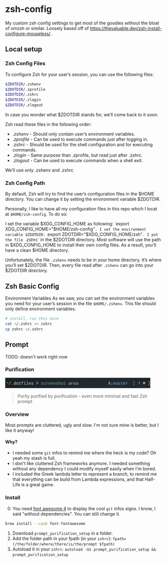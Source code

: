 # zsh-config

My custom zsh config settings to get most of the goodies without the bloat of omzsh or similar. Loosely based off of https://thevaluable.dev/zsh-install-configure-mouseless/ .

## Local setup

### Zsh Config Files

To configure Zsh for your user’s session, you can use the following files:

```zsh
$ZDOTDIR/.zshenv
$ZDOTDIR/.zprofile
$ZDOTDIR/.zshrc
$ZDOTDIR/.zlogin
$ZDOTDIR/.zlogout
```

In case you wonder what $ZDOTDIR stands for, we’ll come back to it soon.

Zsh read these files in the following order:

- _.zshenv_ - Should only contain user’s environment variables.
- _.zprofile_ - Can be used to execute commands just after logging in.
- _.zshrc_ - Should be used for the shell configuration and for executing commands.
- _.zlogin_ - Same purpose than .zprofile, but read just after .zshrc.
- _.zlogout_ - Can be used to execute commands when a shell exit.

We’ll use only .zshenv and .zshrc

### Zsh Config Path

By default, Zsh will try to find the user’s configuration files in the $HOME directory. You can change it by setting the environment variable $ZDOTDIR.

Personally, I like to have all my configuration files in this repo which I locat at `$HOME/zsh-config`. To do so:

I set the variable $XDG_CONFIG_HOME as following: `export XDG_CONFIG_HOME="$HOME/zsh-config"`.
I set the environment variable $ZDOTDIR: `export ZDOTDIR="$XDG_CONFIG_HOME/zsh"`.
I put the file `.zshrc` in the $ZDOTDIR directory.
Most software will use the path in $XDG_CONFIG_HOME to install their own config files. As a result, you’ll have a clean $HOME directory.

Unfortunately, the file `.zshenv` needs to be in your home directory. It’s where you’ll set $ZDOTDIR. Then, every file read after `.zshenv` can go into your $ZDOTDIR directory.

## Zsh Basic Config

Environment Variables
As we saw, you can set the environment variables you need for your user’s session in the file `$HOME/.zshenv`. This file should only define environment variables.

```zsh
# install, run this once
cat ~/.zshrc >> zshrc
cp zshrc ~/.zshrc
```

## Prompt

TODO: doesn't work right now

### Purification

![purification is beautiful](./screenshot.png)

> Purity purified by purification - even more minimal and fast Zsh prompt

### Overview

Most prompts are cluttered, ugly and slow. I'm not sure mine is better, but I like it anyway!

#### Why?

- I needed some `git` infos to remind me where the heck is my code? Oh yeah my stash is full.
- I don't like cluttered Zsh frameworks anymore. I needed something without any dependency I could modify myself easily when I'm bored.
- I included the Greek lambda letter to represent a branch, to remind me that everything can be build from Lambda expressions, and that Half-Life is a great game.

### Install

0. You need [font awesome 4](https://fontawesome.com/v4.7.0/) to display the cool `git` infos signs. I know, I said "without dependencies". You can still change it.

```zsh
brew install --cask font-fontawesome
```

1. Download `prompt_purification_setup` in a folder.
2. Add the folder path in your fpath (in your `zshrc`): `fpath=(/the/folder/where/there/is/the/prompt $fpath)`
3. Autoload it in your `zshrc`: `autoload -Uz prompt_purification_setup && prompt_purification_setup`
